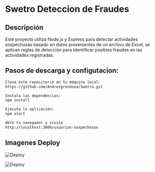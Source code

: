

# Swetro Deteccion de Fraudes

## Descripción

Este proyecto utiliza Node.js y Express para detectar actividades sospechosas basado en datos provenientes de un archivo de Excel, se aplican reglas de detección para identificar posibles fraudes en las actividades registradas.



## Pasos de descarga y configutacion:

```bash
Clona este repositorio en tu máquina local:
https://github.com/Andrezgrondona/Swetro.git

Instala las dependencias:
npm install

Ejecuta la aplicación:
npm start

Abre tu navegador y visita
http://localhost:3000/usuarios-sospechosos
```






## Imagenes Deploy

![Deploy](https://i.ibb.co/TB4K2xh/Captura-de-pantalla-2023-11-27-091406.png)


![Deploy](https://i.ibb.co/ZMXVGsr/Captura-de-pantalla-2023-11-27-091347.png)







